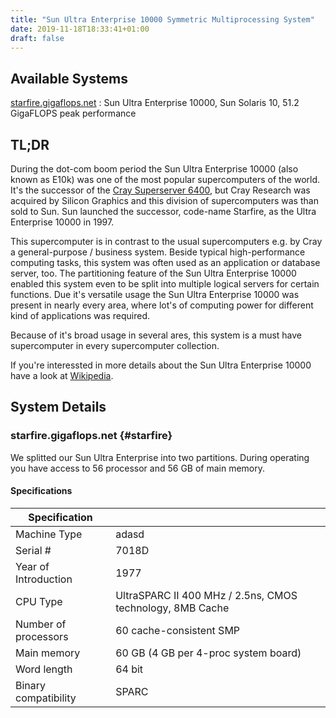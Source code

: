 ```yaml
---
title: "Sun Ultra Enterprise 10000 Symmetric Multiprocessing System"
date: 2019-11-18T18:33:41+01:00
draft: false
---
```


## Available Systems

[starfire.gigaflops.net](#starfire)
: Sun Ultra Enterprise 10000, Sun Solaris 10, 51.2 GigaFLOPS peak performance

## TL;DR

During the dot-com boom period the Sun Ultra Enterprise 10000 (also known
as E10k) was one of the most popular supercomputers of the world. It's the
successor of the [Cray Superserver 6400](https://en.wikipedia.org/wiki/Cray_CS6400),
but Cray Research was acquired by Silicon Graphics and
this division of supercomputers was than sold to Sun. Sun launched the
successor, code-name Starfire, as the Ultra Enterprise 10000 in 1997.

This supercomputer is in contrast to the usual supercomputers e.g. by Cray a
general-purpose / business system. Beside typical high-performance computing tasks, this
system was often used as an application or database server, too. The
partitioning feature of the Sun Ultra Enterprise 10000 enabled this system
even to be split into multiple logical servers for certain functions. Due
it's versatile usage the Sun Ultra Enterprise 10000 was present in nearly
every area, where lot's of computing power for different kind of applications was required.

Because of it's broad usage in several ares, this system is a must have
supercomputer in every supercomputer collection.

If you're interessted in more details about the Sun Ultra Enterprise 10000 have a look at
[Wikipedia](https://en.wikipedia.org/wiki/Sun_Enterprise#Enterprise_10000).

## System Details

### starfire.gigaflops.net {#starfire}

We splitted our Sun Ultra Enterprise into two partitions. During operating you
have access to 56 processor and 56 GB of main memory.

#### Specifications

| Specification        |                                                           |
| -------------------- | --------------------------------------------------------- |
| Machine Type         | adasd                                                     |
| Serial #             | 7018D                                                     |
| Year of Introduction | 1977                                                      |
| CPU Type             | UltraSPARC II 400 MHz / 2.5ns, CMOS technology, 8MB Cache |
| Number of processors | 60 cache-consistent SMP                                   |
| Main memory          | 60 GB (4 GB per 4-proc system board)                      |
| Word length          | 64 bit                                                    |
| Binary compatibility | SPARC                                                     |
